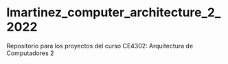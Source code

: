 # lmartinez_computer_architecture_2_2022
Repositorio para los proyectos del curso CE4302: Arquitectura de Computadores 2
